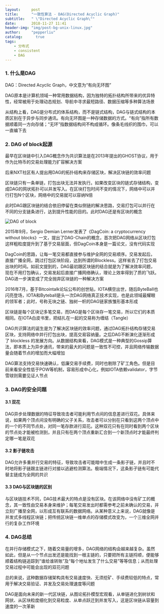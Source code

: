 ```yaml
---
layout:     post
title:      "一致性算法 - DAG(Directed Acyclic Graph)"
subtitle:   " \"Directed Acyclic Graph\""
date:       2018-11-27 11:41
header-img: "img/post-bg-unix-linux.jpg"
author:     "pepperliu"
catalog:      true
tags:
    - 分布式
    - consistent
    - DAG
---
```


### 1. 什么是DAG

DAG：Directed Acyclic Graph，中文意为“有向无环图”

DAG原本是计算机领域一种常用数据结构，因为独特的拓扑结构所带来的优异特性，经常被用于处理动态规划、导航中寻求最短路径、数据压缩等多种算法场景

从结构上看，DAG是分布式的体系结构，而不是链式结构，DAG与链式结构的本质区别在于异步与同步通讯。有向无环图是一种存储数据的方式。“有向”指所有数据顺着同一方向存储；“无环”指数据结构间不构成循环。像条毛线织的围巾，可以一直编下去

### 2. DAG of block起源

最早在区块链中引入DAG概念作为共识算法是在2013年提出的GHOST协议，用于作为比特币的交易处理能力扩容解决方案

后来NXT社区有人提出用DAG的拓扑结构来存储区块，解决区块链的效率问题

区块链只有一条单链，打包出块无法并发执行。如果改变区块的链式存储结构，变成DAG的网状拓扑可以并发写入。在区块打包时间不变的情况下，网络中可以并行打包N个区块，网络中的交易就可以容纳N倍

此时DAG跟区块链的结合依旧停留在类似侧链的解决思路，交易打包可以并行在不同的分支链条进行，达到提升性能的目的。此时DAG还是有区块的概念

![DAG of block](http://blog.lpc-win32.com/img/2018-11-27/1.png)

2015年9月，Sergio Demian Lerner发表了《DagCoin: a cryptocurrency without blocks》一文，提出了DAG-Chain的概念，首次把DAG网络从区块打包这样粗粒度提升到了基于交易层面，但DagCoin本身是一篇论文，没有代码实现

DagCoin的思路，让每一笔交易都直接参与维护全网的交易顺序。交易发起后，直接广播全网，跳过打包区块阶段，达到所谓的Blockless。这样省去了打包交易出块的时间。如前文提到的，DAG最初跟区块链的结合就是为了解决效率问题，现在不用打包确认，交易发起后直接广播网络确认，理论上效率得到了质的飞跃。DAG进一步演变成了完全抛弃区块链的一种解决方案

2016年7月，基于Bitcointalk论坛公布的创世贴，IOTA横空出世，随后ByteBall也闪亮登场，IOTA和Byteball是头一次DAG网络真正技术实现，也是此领域最耀眼的领军者；此时，号称无块之链、独树一帜的DAG链家族雏形基本形成

区块链是每个区块记多笔交易，而DAG是每个区块存一笔交易，所以它们的本质相同。在IOTA白皮书里，把结扎在一起的交易称为缠结（Tangle）

DAG共识算法的诞生是为了解决区块链的效率问题，通过DAG拓扑结构存储交易区块，支持网络中并行打包出块，提高交易容纳量。之后DAG不断演化逐渐形成了 blockless 的发展方向。从数据结构来看，DAG模式是一种典型的Gossip算法，即本质上为异步通讯，带来的最大的问题是一致性不可控，并且网络传输数据量会随着节点的增加而大幅增加

DAG算法支持交易快速确认，低廉交易手续费，同时也剔除了矿工角色。但是目前来看安全性低于POW等机制，容易形成中心化，例如IOTA依赖validator，字节雪球则需要见证人节点

### 3. DAG的安全问题

#### 3.1 双花

DAG异步处理数据的特征导致攻击者可能利用节点间的信息差进行双花。具体来说，如果两个顶点间没有明确的父子关系，攻击者可以分别在只看到这两个顶点中的一个的不同节点处，对同一笔存款进行双花。这种双花只有在同时看到两个区块的节点处才能被检测到，并且只有在两个顶点重新汇合到一个新顶点时才能最终判定哪一笔是双花

#### 3.2 影子链攻击

DAG允许多重并行交易的特征，导致攻击者可能暗中生成一条影子链，并且时不时地将影子链跟主链进行对接以逃避检测算法。极端情况下，这条影子链有可能代替主链成为全网的共识

#### 3.3 DAG与区块链的区别

与区块链技术不同，DAG技术最大的特点是没有区块。在该网络中没有矿工的概念，其一致性由交易本身来维护；每笔交易发出时都需参考之前未确认的交易，并立刻广播至全网，以形成互有联系的数据网络。从某种意义上来说，DAG就像是并发式多线程区块链；把传统区块链一维单点的存储模式改变为，一个三维全网并行的复杂工作环境

### 4. DAG总结

在并行存储模式之下，随着交易量的增多，DAG网络的结构会越来越复杂。虽然如此，但是从一个节点出发还是能找到一根主链的，只要把所有主链捋顺，便能够顺着结构链追踪到“谁给谁转账”及“每个地址发生了什么交易”等等信息；从而处理交易过程中可能会出现的双花问题

总的来说，这种数据存储架构具有交易速度快、无须挖矿、手续费较低的特点，常用于解决交易验证、并发及交易处理速度等问题

DAG是面向未来的新一代区块链，从图论拓扑模型宏观看，从单链进化到树状和网状、从区块粒度细化到交易粒度、从单点跃迁到并发写入，这是区块链从容量到速度的一次革新
